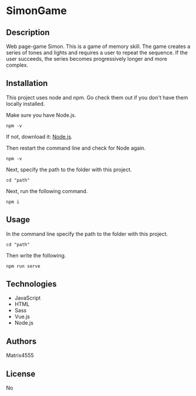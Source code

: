 # SimonGame

## Description

Web page-game Simon. This is a game of memory skill. The game creates a series of tones and lights and requires a user to repeat the sequence. If the user succeeds, the series becomes progressively longer and more complex.

## Installation

This project uses node and npm. Go check them out if you don't have them locally installed.

Make sure you have Node.js.

```
npm -v
```

If not, download it: [Node.js](https://nodejs.org/).

Then restart the command line and check for Node again.

```
npm -v
```

Next, specify the path to the folder with this project. 

```
cd "path"
```

Next, run the following command.

```
npm i
```

## Usage

In the command line specify the path to the folder with this project.

```
cd "path"
```

Then write the following.

```
npm run serve
```

## Technologies

- JavaScript
- HTML
- Sass
- Vue.js
- Node.js

## Authors

Matrix4555

## License

No

